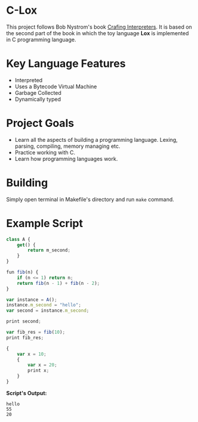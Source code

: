 # C-Lox
This project follows Bob Nystrom's book [Crafing Interpreters](http://www.craftinginterpreters.com/contents.html). It is based on the second part of the book in which the toy language **Lox** is implemented in C programming language.
# Key Language Features
* Interpreted
* Uses a Bytecode Virtual Machine
* Garbage Collected
* Dynamically typed
# Project Goals
* Learn all the aspects of building a programming language. Lexing, parsing, compiling, memory managing etc.
* Practice working with C.
* Learn how programming languages work.
# Building
Simply open terminal in Makefile's directory and run ```make``` command. 
# Example Script
```javascript
class A {
    get() {
        return m_second;
    }
}

fun fib(n) {
    if (n <= 1) return n;
    return fib(n - 1) + fib(n - 2);
}

var instance = A();
instance.m_second = "hello";
var second = instance.m_second;

print second;

var fib_res = fib(10);
print fib_res;

{
    var x = 10;
    {
        var x = 20;
        print x;
    }
}
```
**Script's Output:**
```
hello
55
20
```
